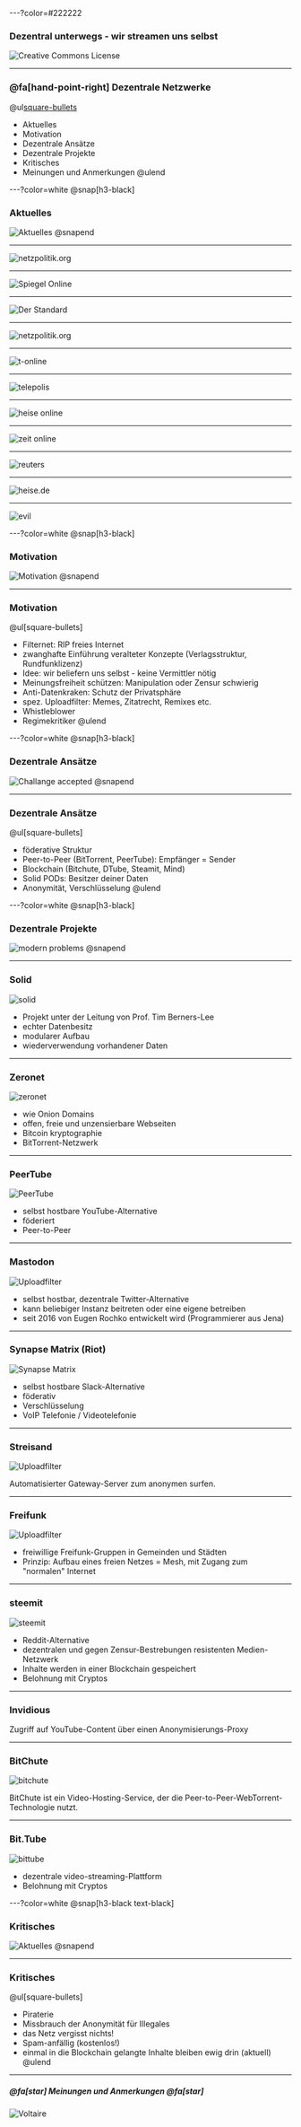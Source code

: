 ---?color=#222222
### Dezentral unterwegs - wir streamen uns selbst

![Creative Commons License](/img/cc.png)

---

### @fa[hand-point-right] Dezentrale Netzwerke

@ul[square-bullets](false)
- Aktuelles
- Motivation
- Dezentrale Ansätze
- Dezentrale Projekte
- Kritisches
- Meinungen und Anmerkungen
@ulend

---?color=white
@snap[h3-black]
### Aktuelles
![Aktuelles](/img/aktuelles.png)
@snapend

---

![netzpolitik.org](/img/filter0.png)

---

![Spiegel Online](/img/filter1.png)

---

![Der Standard](/img/filter2.png)

---

![netzpolitik.org](/img/filter3.png)

---

![t-online](/img/filter4.png)

---

![telepolis](/img/filter5.png)

---

![heise online](/img/filter6.png)

---

![zeit online](/img/filter7.png)

---

![reuters](/img/filter8.png)

---

![heise.de](/img/filter10.png)

---

![evil](/img/evil.png)


---?color=white
@snap[h3-black]
### Motivation
![Motivation](/img/motivation.png)
@snapend

---
### Motivation
@ul[square-bullets]
- Filternet: RIP freies Internet
- zwanghafte Einführung veralteter Konzepte (Verlagsstruktur, Rundfunklizenz)
- Idee: wir beliefern uns selbst - keine Vermittler nötig
- Meinungsfreiheit schützen: Manipulation oder Zensur schwierig
- Anti-Datenkraken: Schutz der Privatsphäre
- spez. Uploadfilter: Memes, Zitatrecht, Remixes etc.
- Whistleblower
- Regimekritiker
@ulend

---?color=white
@snap[h3-black]
### Dezentrale Ansätze
![Challange accepted](/img/challenge.png)
@snapend

---
### Dezentrale Ansätze
@ul[square-bullets]
- föderative Struktur
- Peer-to-Peer (BitTorrent, PeerTube): Empfänger = Sender
- Blockchain (Bitchute, DTube, Steamit, Mind)
- Solid PODs: Besitzer deiner Daten
- Anonymität, Verschlüsselung
@ulend

---?color=white
@snap[h3-black]
### Dezentrale Projekte
![modern problems](/img/modernsolution.jpg)
@snapend

---

### Solid

![solid](/img/solid.png)

- Projekt unter der Leitung von Prof. Tim Berners-Lee
- echter Datenbesitz
- modularer Aufbau
- wiederverwendung vorhandener Daten

---

### Zeronet

![zeronet](/img/zeronet.png)

- wie Onion Domains
- offen, freie und unzensierbare Webseiten
- Bitcoin kryptographie
- BitTorrent-Netzwerk

---


### PeerTube

![PeerTube](/img/peertube.png)

- selbst hostbare YouTube-Alternative
- föderiert
- Peer-to-Peer

---

### Mastodon

![Uploadfilter](/img/mastodon.png)

- selbst hostbar, dezentrale Twitter-Alternative
- kann beliebiger Instanz beitreten oder eine eigene betreiben
- seit 2016 von Eugen Rochko entwickelt wird (Programmierer aus Jena)

---


### Synapse Matrix (Riot)

![Synapse Matrix](/img/synapse-matrix.png)

- selbst hostbare Slack-Alternative
- föderativ
- Verschlüsselung
- VoIP Telefonie / Videotelefonie

---

### Streisand

![Uploadfilter](/img/streisand.png)

Automatisierter Gateway-Server zum anonymen surfen.

---

### Freifunk

![Uploadfilter](/img/freifunk.png)

- freiwillige Freifunk-Gruppen in Gemeinden und Städten
- Prinzip: Aufbau eines freien Netzes = Mesh, mit Zugang zum "normalen" Internet

---

### steemit

![steemit](/img/steamit.png)

- Reddit-Alternative
- dezentralen und gegen Zensur-Bestrebungen resistenten Medien-Netzwerk
- Inhalte werden in einer Blockchain gespeichert
- Belohnung mit Cryptos

---

### Invidious

Zugriff auf YouTube-Content über einen Anonymisierungs-Proxy

---

### BitChute

![bitchute](/img/bitchute.png)

BitChute ist ein Video-Hosting-Service, der die Peer-to-Peer-WebTorrent-Technologie nutzt.

---

### Bit.Tube

![bittube](/img/bittube.png)

- dezentrale video-streaming-Plattform
- Belohnung mit Cryptos

---?color=white
@snap[h3-black text-black]
### Kritisches
![Aktuelles](/img/butok.jpg)
@snapend

---
### Kritisches

@ul[square-bullets]
- Piraterie
- Missbrauch der Anonymität für Illegales
- das Netz vergisst nichts!
- Spam-anfällig (kostenlos!)
- einmal in die Blockchain gelangte Inhalte bleiben ewig drin (aktuell)
@ulend

---

##### @fa[star] Meinungen und Anmerkungen @fa[star]

![Voltaire](/img/voltaire.png)

